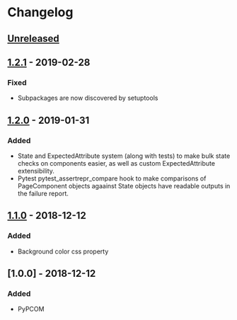 # Changelog

## [Unreleased]

## [1.2.1] - 2019-02-28
### Fixed
- Subpackages are now discovered by setuptools

## [1.2.0] - 2019-01-31
### Added
- State and ExpectedAttribute system (along with tests) to make bulk state checks on components easier, as well as custom ExpectedAttribute extensibility.
- Pytest pytest_assertrepr_compare hook to make comparisons of PageComponent objects agaainst State objects have readable outputs in the failure report.

## [1.1.0] - 2018-12-12
### Added
- Background color css property

## [1.0.0] - 2018-12-12
### Added
- PyPCOM

[Unreleased]: https://github.com/SalmonMode/PyPCOM/compare/1.2.1...HEAD
[1.2.1]: https://github.com/SalmonMode/PyPCOM/compare/1.2.0...1.2.1
[1.2.0]: https://github.com/SalmonMode/PyPCOM/compare/1.1.0...1.2.0
[1.1.0]: https://github.com/SalmonMode/PyPCOM/compare/1.0.0...1.1.0
